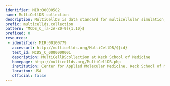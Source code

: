 ```yaml
---
identifier: MIR:00000582
name: MultiCellDS collection
description: MultiCellDS is data standard for multicellular simulation, experimental, and clinical data. A collection groups one or more individual uniquely identified cell lines, snapshots, or collections. Primary uses are times series (collections of snapshots), patient cohorts (collections of cell lines), and studies (collections of time series collections).
prefix: multicellds.collection
pattern: ^MCDS_C_[a-zA-Z0-9]{1,10}$
prefixed: 0
resources:
 - identifier: MIR:00100779
   accessurl: http://multicellds.org/MultiCellDB/${id}
   test_id: MCDS_C_0000000001
   description: MultiCellDScollection at Keck School of Medicine
   homepage: http://multicellds.org/MultiCellDB.php
   institution: Center for Applied Molecular Medicine, Keck School of Medicine, University of Southern California, California
   location: USA
   official: false
---
```

